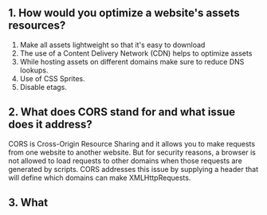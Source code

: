 ## 1. How would you optimize a website's assets resources?

1. Make all assets lightweight so that it's easy to download
2. The use of a Content Delivery Network (CDN) helps to optimize assets
3. While hosting assets on different domains make sure to reduce DNS lookups.
4. Use of CSS Sprites.
5. Disable etags.

## 2. What does CORS stand for and what issue does it address?
CORS is Cross-Origin Resource Sharing and it allows you to make requests from one website to another website. But for security reasons, a browser is not allowed to load requests to other domains when those requests are generated by scripts. CORS addresses this issue by supplying a header that will define which domains can make XMLHttpRequests.

## 3. What

